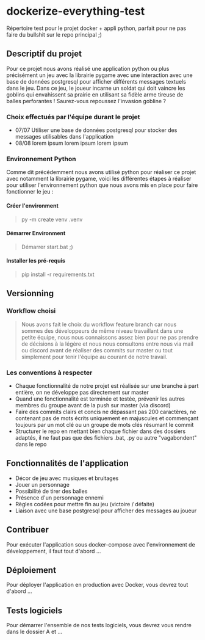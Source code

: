 # dockerize-everything-test
Répertoire test pour le projet docker + appli python, parfait pour ne pas faire du bullshit sur le repo principal ;)

## Descriptif du projet
Pour ce projet nous avons réalisé une application python ou plus précisément un jeu avec la librairie pygame avec une interaction avec une base de données postgresql pour afficher différents messages textuels dans le jeu.
Dans ce jeu, le joueur incarne un soldat qui doit vaincre les goblins qui envahissent sa prairie en utilisant sa fidèle arme tireuse de balles perforantes ! Saurez-vous repoussez l'invasion gobline ?

### Choix effectués par l'équipe durant le projet
* 07/07 Utiliser une base de données postgresql pour stocker des messages utilisables dans l'application
* 08/08 lorem ipsum lorem ipsum lorem ipsum

### Environnement Python
Comme dit précédemment nous avons utilisé python pour réaliser ce projet avec notamment la librairie pygame, voici les différentes étapes à réaliser pour utiliser l'environnement python que nous avons mis en place pour faire fonctionner le jeu : 

#### Créer l'environment
> py -m create venv .venv

#### Démarrer Environment
> Démarrer start.bat ;)

#### Installer les pré-requis
> pip install -r requirements.txt

## Versionning

### Workflow choisi
> Nous avons fait le choix du workflow feature branch car nous sommes des développeurs de même niveau travaillant dans une petite équipe, nous nous connaissons assez bien pour ne pas prendre de décisions à la légère et nous nous consultons entre nous via mail ou discord avant de réaliser des commits sur master ou tout simplement pour tenir l'équipe au courant de notre travail.

### Les conventions à respecter
* Chaque fonctionnalité de notre projet est réalisée sur une branche à part entière, on ne développe pas directement sur master
* Quand une fonctionnalité est terminée et testée, prévenir les autres membres du groupe avant de la push sur master (via discord)
* Faire des commits clairs et concis ne dépassant pas 200 caractères, ne contenant pas de mots écrits uniquement en majuscules et commençant toujours par un mot clé ou un groupe de mots clés résumant le commit
* Structurer le repo en mettant bien chaque fichier dans des dossiers adaptés, il ne faut pas que des fichiers .bat, .py ou autre "vagabondent" dans le repo

## Fonctionnalités de l'application
* Décor de jeu avec musiques et bruitages
* Jouer un personnage 
* Possibilité de tirer des balles
* Présence d'un personnage ennemi
* Règles codées pour mettre fin au jeu (victoire / défaite)
* Liaison avec une base postgresql pour afficher des messages au joueur

## Contribuer
Pour exécuter l'application sous docker-compose avec l'environnement de développement, il faut tout d'abord  ...

## Déploiement
Pour déployer l'application en production avec Docker, vous devrez tout d'abord ...


## Tests logiciels
Pour démarrer l'ensemble de nos tests logiciels, vous devrez vous rendre dans le dossier A et ...
